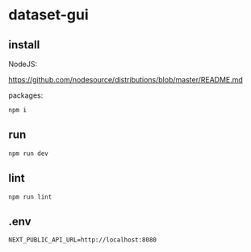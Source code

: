 # dataset-gui

## install

NodeJS:

https://github.com/nodesource/distributions/blob/master/README.md

packages:

    npm i

## run

    npm run dev

## lint

    npm run lint

## .env

    NEXT_PUBLIC_API_URL=http://localhost:8080